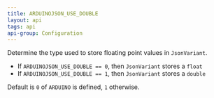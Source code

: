 ```yaml
---
title: ARDUINOJSON_USE_DOUBLE
layout: api
tags: api
api-group: Configuration
---
```


Determine the type used to store floating point values in `JsonVariant`.

* If `ARDUINOJSON_USE_DOUBLE == 0`, then `JsonVariant` stores a `float`
* If `ARDUINOJSON_USE_DOUBLE == 1`, then `JsonVariant` stores a `double`

Default is `0` of `ARDUINO` is defined, `1` otherwise.
